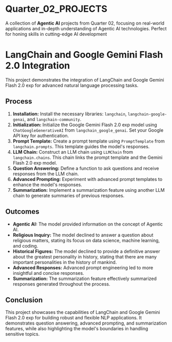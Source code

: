 # Quarter_02_PROJECTS
A collection of **Agentic AI** projects from Quarter 02, focusing on real-world applications and in-depth understanding of Agentic AI technologies. Perfect for honing skills in cutting-edge AI development

# LangChain and Google Gemini Flash 2.0 Integration

This project demonstrates the integration of LangChain and Google Gemini Flash 2.0 exp for advanced natural language processing tasks.

## Process

1. **Installation:** Install the necessary libraries: `langchain`, `langchain-google-genai`, and `langchain-community`.
2. **Initialization:** Initialize the Google Gemini Flash 2.0 exp model using `ChatGoogleGenerativeAI` from `langchain_google_genai`. Set your Google API key for authentication.
3. **Prompt Template:** Create a prompt template using `PromptTemplate` from `langchain.prompts`. This template guides the model's responses.
4. **LLM Chain:** Construct an LLM chain using `LLMChain` from `langchain.chains`. This chain links the prompt template and the Gemini Flash 2.0 exp model.
5. **Question Answering:** Define a function to ask questions and receive responses from the LLM chain.
6. **Advanced Prompting:** Experiment with advanced prompt templates to enhance the model's responses.
7. **Summarization:** Implement a summarization feature using another LLM chain to generate summaries of previous responses.

## Outcomes

- **Agentic AI:** The model provided information on the concept of Agentic AI.
- **Religious Inquiry:** The model declined to answer a question about religious matters, stating its focus on data science, machine learning, and coding.
- **Historical Figures:** The model declined to provide a definitive answer about the greatest personality in history, stating that there are many important personalities in the history of mankind.
- **Advanced Responses:** Advanced prompt engineering led to more insightful and concise responses.
- **Summarization:** The summarization feature effectively summarized responses generated throughout the process.

## Conclusion

This project showcases the capabilities of LangChain and Google Gemini Flash 2.0 exp for building robust and flexible NLP applications. It demonstrates question answering, advanced prompting, and summarization features, while also highlighting the model's boundaries in handling sensitive topics.
